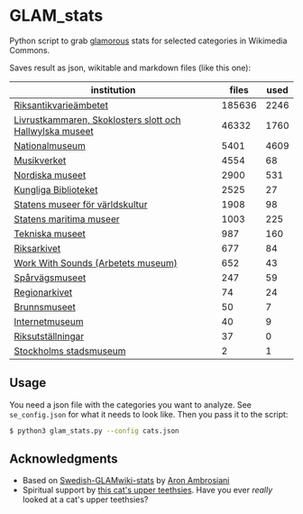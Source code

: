 # GLAM_stats
Python script to grab [glamorous](https://tools.wmflabs.org/glamtools/glamorous.php) stats for selected categories in Wikimedia Commons.

Saves result as json, wikitable and markdown files (like this one):

| institution | files | used |
|---|---|---|
| [Riksantikvarieämbetet](https://commons.wikimedia.org/wiki/Category:Images_from_the_Swedish_National_Heritage_Board) | 185636 | 2246 |
| [Livrustkammaren, Skoklosters slott och Hallwylska museet](https://commons.wikimedia.org/wiki/Category:Images_from_Livrustkammaren_och_Skoklosters_slott_med_Stiftelsen_Hallwylska_museet) | 46332 | 1760 |
| [Nationalmuseum](https://commons.wikimedia.org/wiki/Category:Images_from_the_Nationalmuseum_Stockholm) | 5401 | 4609 |
| [Musikverket](https://commons.wikimedia.org/wiki/Category:Images_from_the_Swedish_Performing_Arts_Agency) | 4554 | 68 |
| [Nordiska museet](https://commons.wikimedia.org/wiki/Category:Images_from_Nordiska_museet) | 2900 | 531 |
| [Kungliga Biblioteket](https://commons.wikimedia.org/wiki/Category:Images_from_the_National_Library_of_Sweden) | 2525 | 27 |
| [Statens museer för världskultur](https://commons.wikimedia.org/wiki/Category:Media_from_the_National_Museums_of_World_Culture) | 1908 | 98 |
| [Statens maritima museer](https://commons.wikimedia.org/wiki/Category:Images_from_Statens_maritima_museer) | 1003 | 225 |
| [Tekniska museet](https://commons.wikimedia.org/wiki/Category:Images_from_Tekniska_museet) | 987 | 160 |
| [Riksarkivet](https://commons.wikimedia.org/wiki/Category:Images_from_the_National_Archives_of_Sweden) | 677 | 84 |
| [Work With Sounds (Arbetets museum)](https://commons.wikimedia.org/wiki/Category:Media_from_Work_With_Sounds) | 652 | 43 |
| [Spårvägsmuseet](https://commons.wikimedia.org/wiki/Category:Images_from_Spårvägsmuseet) | 247 | 59 |
| [Regionarkivet](https://commons.wikimedia.org/wiki/Category:Images_from_Regionarkivet) | 74 | 24 |
| [Brunnsmuseet](https://commons.wikimedia.org/wiki/Category:Media_provided_by_Brunnsmuseet) | 50 | 7 |
| [Internetmuseum](https://commons.wikimedia.org/wiki/Category:Images_from_Internetmuseum) | 40 | 9 |
| [Riksutställningar](https://commons.wikimedia.org/wiki/Category:Images_from_Riksutställningar) | 37 | 0 |
| [Stockholms stadsmuseum](https://commons.wikimedia.org/wiki/Category:Images_from_Stockholms_stadsmuseum) | 2 | 1 |

## Usage

You need a json file with the categories you want to analyze. See `se_config.json` for what it needs to look like. Then you pass it to the script:

```bash
$ python3 glam_stats.py --config cats.json
```

## Acknowledgments
* Based on [Swedish-GLAMwiki-stats](https://github.com/Ambrosiani/Swedish-GLAMwiki-stats) by [Aron Ambrosiani](https://github.com/Ambrosiani)
* Spiritual support by [this cat's upper teethsies](https://commons.wikimedia.org/wiki/File:Cat_teeth.jpg). Have you ever *really* looked at a cat's upper teethsies?